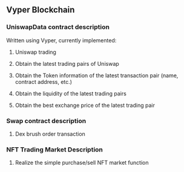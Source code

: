 ## Vyper Blockchain
### UniswapData contract description
Written using Vyper, currently implemented:

1. Uniswap trading

2. Obtain the latest trading pairs of Uniswap

3. Obtain the Token information of the latest transaction pair (name, contract address, etc.)

4. Obtain the liquidity of the latest trading pairs

5. Obtain the best exchange price of the latest trading pair

### Swap contract description
1. Dex brush order transaction

### NFT Trading Market Description
1. Realize the simple purchase/sell NFT market function
